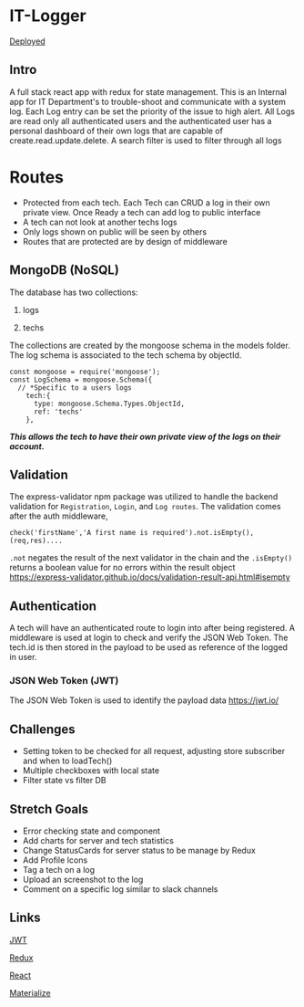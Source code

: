 # IT-Logger

[Deployed](https://it-support.onrender.com/)

## Intro
A full stack react app with redux for state management. This is an Internal app for IT Department's to trouble-shoot and communicate with a system log. Each Log entry can be set the priority of the issue to high alert. All Logs are read only all authenticated users and the authenticated user has a personal dashboard of their own logs that are capable of create.read.update.delete. A search filter is used to filter through all logs

# Routes

- Protected from each tech. Each Tech can CRUD a log in their own private view. Once Ready a tech can add log to public interface
- A tech can not look at another techs logs
- Only logs shown on public will be seen by others
- Routes that are protected are by design of middleware

## MongoDB (NoSQL)

The database has two collections:

1. logs

2. techs

The collections are created by the mongoose schema in the models folder. The log schema is associated to the tech schema by objectId.

```
const mongoose = require('mongoose');
const LogSchema = mongoose.Schema({
  // *Specific to a users logs
    tech:{
      type: mongoose.Schema.Types.ObjectId,
      ref: 'techs'
    },
```

***This allows the tech to have their own private view of the logs on their account.***

## Validation

The express-validator npm package was utilized to handle the backend validation for `Registration`, `Login`, and `Log routes`.
The validation comes after the auth middleware,

```
check('firstName','A first name is required').not.isEmpty(), (req,res)....
```

`.not` negates the result of the next validator in the chain and the `.isEmpty()` returns a boolean value for no errors within the result object
https://express-validator.github.io/docs/validation-result-api.html#isempty

## Authentication

A tech will have an authenticated route to login into after being registered. A middleware is used at login to check and verify the JSON Web Token. The tech.id is then stored in the payload to be used as reference of the logged in user.

### JSON Web Token (JWT)

The JSON Web Token is used to identify the payload data
https://jwt.io/

## Challenges

- Setting token to be checked for all request, adjusting store subscriber and when to loadTech()
- Multiple checkboxes with local state
- Filter state vs filter DB

## Stretch Goals

- Error checking state and component
- Add charts for server and tech statistics
- Change StatusCards for server status to be manage by Redux
- Add Profile Icons
- Tag a tech on a log
- Upload an screenshot to the log
- Comment on a specific log similar to slack channels

## Links
[JWT](https://jwt.io/)

[Redux](https://redux.js.org/tutorials/essentials/part-1-overview-concepts?s=09)

[React](https://reactjs.org/docs/getting-started.html)

[Materialize](https://materializecss.com/)